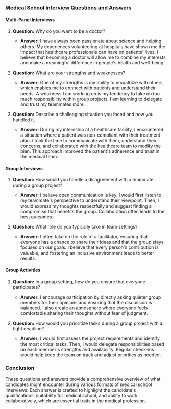 ### Medical School Interview Questions and Answers

#### Multi-Panel Interviews
1. **Question:** Why do you want to be a doctor?
   - **Answer:** I have always been passionate about science and helping others. My experiences volunteering at hospitals have shown me the impact that healthcare professionals can have on patients' lives. I believe that becoming a doctor will allow me to combine my interests and make a meaningful difference in people's health and well-being.

2. **Question:** What are your strengths and weaknesses?
   - **Answer:** One of my strengths is my ability to empathize with others, which enables me to connect with patients and understand their needs. A weakness I am working on is my tendency to take on too much responsibility within group projects. I am learning to delegate and trust my teammates more.

3. **Question:** Describe a challenging situation you faced and how you handled it.
   - **Answer:** During my internship at a healthcare facility, I encountered a situation where a patient was non-compliant with their treatment plan. I took the time to communicate with them, understand their concerns, and collaborated with the healthcare team to modify the plan. This approach improved the patient's adherence and trust in the medical team.

#### Group Interviews
1. **Question:** How would you handle a disagreement with a teammate during a group project?
   - **Answer:** I believe open communication is key. I would first listen to my teammate's perspective to understand their viewpoint. Then, I would express my thoughts respectfully and suggest finding a compromise that benefits the group. Collaboration often leads to the best outcomes.

2. **Question:** What role do you typically take in team settings?
   - **Answer:** I often take on the role of a facilitator, ensuring that everyone has a chance to share their ideas and that the group stays focused on our goals. I believe that every person's contribution is valuable, and fostering an inclusive environment leads to better results.

#### Group Activities
1. **Question:** In a group setting, how do you ensure that everyone participates?
   - **Answer:** I encourage participation by directly asking quieter group members for their opinions and ensuring that the discussion is balanced. I also create an atmosphere where everyone feels comfortable sharing their thoughts without fear of judgment.

2. **Question:** How would you prioritize tasks during a group project with a tight deadline?
   - **Answer:** I would first assess the project requirements and identify the most critical tasks. Then, I would delegate responsibilities based on each member's strengths and availability. Regular check-ins would help keep the team on track and adjust priorities as needed.

### Conclusion
These questions and answers provide a comprehensive overview of what candidates might encounter during various formats of medical school interviews. Each answer is crafted to highlight the candidate's qualifications, suitability for medical school, and ability to work collaboratively, which are essential traits in the medical profession.
